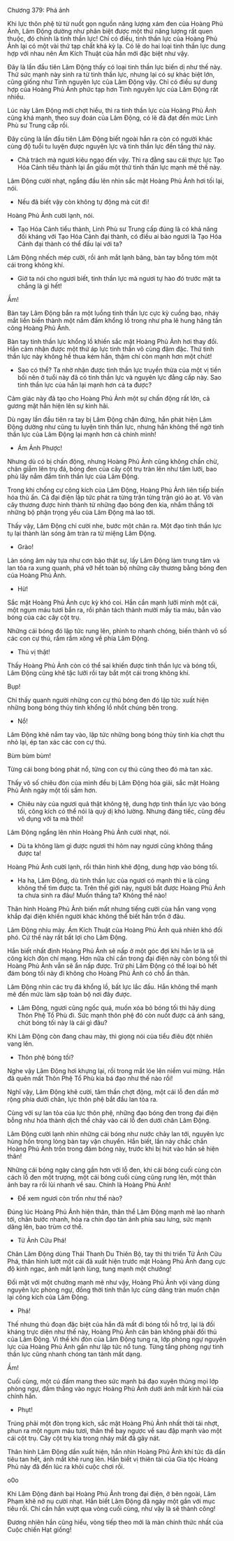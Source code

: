 




Chương 379: Phá ảnh


Khi lực thôn phệ từ từ nuốt gọn nguồn năng lượng xám đen của Hoàng Phủ Ảnh, Lâm Động dường như phân biệt được một thứ năng lượng rất quen thuộc, đó chính là tinh thần lực! Chỉ có điều, tinh thần lực của Hoàng Phủ Ảnh lại có một vài thứ tạp chất khá kỳ lạ. Có lẽ do hai loại tinh thần lực dung hợp với nhau nên Ám Kích Thuật của hắn mới đặc biệt như vậy.

Đây là lần đầu tiên Lâm Động thấy có loại tinh thần lực biến dị như thế này. Thứ sức mạnh này sinh ra từ tinh thần lực, nhưng lại có sự khác biệt lớn, cũng giống như Tinh nguyên lực của Lâm Động vậy. Chỉ có điều sự dung hợp của Hoàng Phủ Ảnh phức tạp hơn Tinh nguyên lực của Lâm Động rất nhiều.

Lúc này Lâm Động mới chợt hiểu, thì ra tinh thần lực của Hoàng Phủ Ảnh cũng khá mạnh, theo suy đoán của Lâm Động, có lẽ đã đạt đến mức Linh Phù sư Trung cấp rồi.

Đây cũng là lần đầu tiên Lâm Động biết ngoài hắn ra còn có người khác cùng độ tuổi tu luyện được nguyên lực và tinh thần lực đến tầng thứ này.

- Chả trách mà ngươi kiêu ngạo đến vậy. Thì ra đằng sau cái thực lực Tạo Hóa Cảnh tiểu thành lại ẩn giấu một thứ tinh thần lực mạnh mẽ thế này.

Lâm Động cười nhạt, ngẩng đầu lên nhìn sắc mặt Hoàng Phủ Ảnh hơi tối lại, nói.

- Nếu đã biết vậy còn không tự động mà cút đi!

Hoàng Phủ Ảnh cười lạnh, nói.

- Tạo Hóa Cảnh tiểu thành, Linh Phù sư Trung cấp đúng là có khả năng đối kháng với Tạo Hóa Cảnh đại thành, có điều ai bảo ngươi là Tạo Hóa Cảnh đại thành có thể đấu lại với ta?

Lâm Động nhếch mép cười, rồi ánh mắt lạnh băng, bàn tay bỗng tóm một cái trong không khí.

- Giờ ta nói cho ngươi biết, tinh thần lực mà ngươi tự hào đó trước mặt ta chẳng là gì hết!

Ầm!

Bàn tay Lâm Động bắn ra một luồng tinh thần lực cực kỳ cuồng bạo, nháy mắt liền biến thành một nắm đấm khổng lồ trong như pha lê hung hăng tấn công Hoàng Phủ Ảnh.

Bàn tay tinh thần lực khổng lồ khiến sắc mặt Hoàng Phủ Ảnh hơi thay đổi. Hắn cảm nhận được một thứ áp lực tinh thần vô cùng đậm đặc. Thứ tinh thần lực này không hề thua kém hắn, thậm chí còn mạnh hơn một chút!

- Sao có thể? Ta nhờ nhận được tinh thần lực truyền thừa của một vị tiền bối nên ở tuổi này đã có tinh thần lực và nguyên lực đẳng cấp này. Sao tinh thần lực của hắn lại mạnh hơn cả ta được?

Cảm giác này đã tạo cho Hoàng Phủ Ảnh một sự chấn động rất lớn, cả gương mặt hắn hiện lên sự kinh hãi.

Dù ngay lần đầu tiên ra tay bị Lâm Động chặn đứng, hắn phát hiện Lâm Động dường như cũng tu luyện tinh thần lực, nhưng hắn không thể ngờ tinh thần lực của Lâm Động lại mạnh hơn cả chính mình!

- Ám Ảnh Phược!

Nhưng dù có bị chấn động, nhưng Hoàng Phủ Ảnh cũng không chần chừ, chân giẫm lên trụ đá, bóng đen của cây cột trụ tràn lên như tấm lưới, bao phủ lấy nắm đấm tinh thần lực của Lâm Động.

Trong khi chống cự công kích của Lâm Động, Hoàng Phủ Ảnh liên tiếp biến hóa thủ ấn. Cả đại điện lập tức phát ra từng trận từng trận gió ào ạt. Vô vàn cây thương được hình thành từ những đạo bóng đen kia, nhắm thẳng tới những bộ phận trọng yếu của Lâm Động mà lao tới.

Thấy vậy, Lâm Động chỉ cười nhe, bước một chân ra. Một đạo tinh thần lực tụ lại thành làn sóng âm tràn ra từ miệng Lâm Động.

- Grào!

Làn sóng âm này tựa như cơn bão thật sự, lấy Lâm Động làm trung tâm và lan tỏa ra xung quanh, phá vỡ hết toàn bộ những cây thương bằng bóng đen của Hoàng Phủ Ảnh.

- Hừ!

Sắc mặt Hoàng Phủ Ảnh cực kỳ khó coi. Hắn cắn mạnh lưỡi mình một cái, một ngụm máu tươi bắn ra, rồi phân tách thành mười mấy tia máu, bắn vào bóng của các cây cột trụ.

Những cái bóng đó lập tức rung lên, phình to nhanh chóng, biến thành vô số các con cự thú, rầm rầm xông về phía Lâm Động.

- Thú vị thật!

Thấy Hoàng Phủ Ảnh còn có thể sai khiến được tinh thần lực và bóng tối, Lâm Động cũng khẽ tặc lưỡi rồi tay bắt một cái trong không khí.

Bụp!

Chỉ thấy quanh người những con cự thú bóng đen đó lập tức xuất hiện những bong bóng thủy tinh khổng lồ nhốt chúng bên trong.

- Nổ!

Lâm Động khẽ nắm tay vào, lập tức những bong bóng thủy tinh kia chợt thu nhỏ lại, ép tan xác các con cự thú.

Bùm bùm bùm!

Từng cái bong bóng phát nổ, từng con cự thú cũng theo đó mà tan xác.

Thấy vô số chiêu đòn của mình đều bị Lâm Động hóa giải, sắc mặt Hoàng Phủ Ảnh ngày một tối sầm hơn.

- Chiêu này của ngươi quả thật không tệ, dung hợp tinh thần lực vào bóng tối, công kích có thể nói là quỷ dị khó lường. Nhưng đáng tiếc, cũng đều vô dụng với ta mà thôi!

Lâm Động ngẩng lên nhìn Hoàng Phủ Ảnh cười nhạt, nói.

- Dù ta không làm gì được ngươi thì hôm nay ngươi cũng không thắng được ta!

Hoàng Phủ Ảnh cười lạnh, rồi thân hình khẽ động, dung hợp vào bóng tối.

- Ha ha, Lâm Động, dù tinh thần lực của ngươi có mạnh thì e là cũng không thể tìm được ta. Trên thế giới này, người bắt được Hoàng Phủ Ảnh ta chưa sinh ra đâu! Muốn thắng ta? Không thể nào!

Thân hình Hoàng Phủ Ảnh biến mất nhưng tiếng cười của hắn vang vọng khắp đại điện khiến người khác không thể biết hắn trốn ở đâu.

Lâm Động nhíu mày. Ám Kích Thuật của Hoàng Phủ Ảnh quả nhiên khó đối phó. Cứ thế này rất bất lợi cho Lâm Động.

Hắn biết nhất định Hoàng Phủ Ảnh sẽ nấp ở một góc đợi khi hắn lơ là sẽ công kích đòn chí mạng. Hơn nữa chỉ cần trong đại điện này còn bóng tối thì Hoàng Phủ Ảnh vẫn sẽ ẩn nấp được. Trừ phi Lâm Động có thể loại bỏ hết đám bóng tối này đi không cho Hoàng Phủ Ảnh có chỗ ẩn thân.

Lâm Động nhìn các trụ đá khổng lồ, bất lực lắc đầu. Hắn không thể mạnh mẽ đến mức làm sập toàn bộ nơi đây được.

- Lâm Động, ngươi cũng ngốc quá, muốn xóa bỏ bóng tối thì hãy dùng Thôn Phệ Tổ Phù đi. Sức mạnh thôn phệ đó còn nuốt được cả ánh sáng, chút bóng tối này là cái gì đâu?

Khi Lâm Động còn đang chau mày, thì giọng nói của tiểu điêu đột nhiên vang lên.

- Thôn phệ bóng tối?

Nghe vậy Lâm Động hơi khựng lại, rồi trong mắt lóe lên niềm vui mừng. Hắn đã quên mất Thôn Phệ Tổ Phù kia bá đạo như thế nào rồi!

Nghĩ vậy, Lâm Động khẽ cười, tâm thần chợt động, một cái lỗ đen dần mở rộng phía dưới chân, lực thôn phệ bắt đầu lan tỏa ra.

Cùng với sự lan tỏa của lực thôn phệ, những đạo bóng đen trong đại điện bỗng như hóa thành dịch thể chảy vào cái lỗ đen dưới chân Lâm Động.

Lâm Động cười lạnh nhìn những cái bóng như nước chảy lan tới, nguyên lực hùng hồn trong lòng bàn tay vận chuyển. Hắn biết, lần này chắc chắn Hoàng Phủ Ảnh trốn trong đám bóng này, trước khi bị hút vào hắn sẽ hiện thân!

Những cái bóng ngày càng gần hơn với lỗ đen, khi cái bóng cuối cùng còn cách lỗ đen một trượng, một cái bóng cuối cùng cũng rung lên, một thân ảnh bay ra rồi lùi nhanh về sau. Chính là Hoàng Phủ Ảnh!

- Để xem ngươi còn trốn như thế nào?

Đúng lúc Hoàng Phủ Ảnh hiện thân, thân thể Lâm Động mạnh mẽ lao nhanh tới, chân bước nhanh, hóa ra chín đạo tàn ảnh phía sau lưng, sức mạnh dâng lên, bao trùm cơ thể.

- Tử Ảnh Cửu Phá!

Chân Lâm Động dùng Thái Thanh Du Thiên Bộ, tay thì thi triển Tử Ảnh Cửu Phá, thân hình lướt một cái đã xuất hiện trước mặt Hoàng Phủ Ảnh đang cực độ kinh ngạc, ánh mắt lạnh lùng, tung mạnh một chưởng!

Đối mặt với một chưởng mạnh mẽ như vậy, Hoàng Phủ Ảnh vội vàng dùng nguyên lực phòng ngự, đồng thời tinh thần lực cũng dâng tràn muốn chặn lại công kích của Lâm Động.

- Phá!

Thế nhưng thủ đoạn đặc biệt của hắn đã mất đi bóng tối hỗ trợ, lại là đối kháng trực diện như thế này, Hoàng Phủ Ảnh căn bản không phải đối thủ của Lâm Động. Vì thế khi đòn của Lâm Động tung ra, lớp phòng ngự nguyên lực của Hoàng Phủ Ảnh gần như lập tức nổ tung. Từng tầng phòng ngự tinh thần lực cũng nhanh chóng tan tành mất dạng.

Ầm!

Cuối cùng, một cú đấm mang theo sức mạnh bá đạo xuyên thủng mọi lớp phòng ngự, đấm thẳng vào ngực Hoàng Phủ Ảnh dưới ánh mắt kinh hãi của chính hắn.

- Phụt!

Trúng phải một đòn trọng kích, sắc mặt Hoàng Phủ Ảnh nhất thời tái nhợt, phun ra một ngụm máu tươi, thân thể bay ngược về sau đập mạnh vào một cái cột trụ. Cây cột trụ kia trong nháy mắt đã gãy nát.

Thân hình Lâm Động dần xuất hiện, hắn nhìn Hoàng Phủ Ảnh khí tức đã dần tiêu tan hết, ánh mắt khẽ rung lên. Hắn biết vị thiên tài của Gia tộc Hoàng Phủ này đã đến lúc ra khỏi cuộc chơi rồi.

o0o

Khi Lâm Động đánh bại Hoàng Phủ Ảnh trong đại điện, ở bên ngoài, Lâm Phạm khẽ nở nụ cười nhạt. Hắn biết Lâm Động đã ngày một gần với mục tiêu rồi. Chỉ cần hắn vượt qua vòng cuối cùng, như vậy là sẽ thành công!

Đương nhiên hắn cũng hiểu, vòng tiếp theo mới là màn chính thức nhất của Cuộc chiến Hạt giống!




